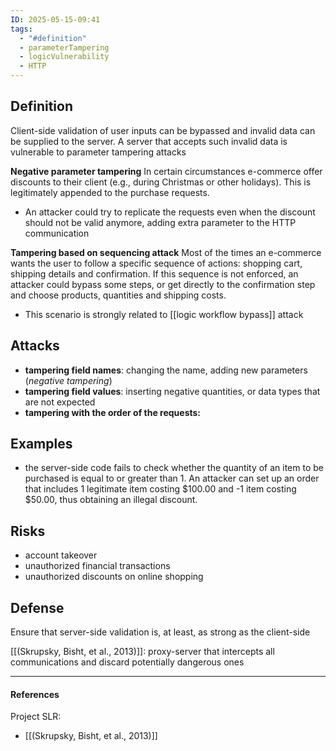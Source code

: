```yaml
---
ID: 2025-05-15-09:41
tags:
  - "#definition"
  - parameterTampering
  - logicVulnerability
  - HTTP
---
```

## Definition

Client-side validation of user inputs can be bypassed and invalid data can be supplied to the server. A server that accepts such invalid data is vulnerable to parameter tampering attacks

**Negative parameter tampering**
In certain circumstances e-commerce offer discounts to their client (e.g., during Christmas or other holidays). This is legitimately appended to the purchase requests.
- An attacker could try to replicate the requests even when the discount should not be valid anymore, adding extra parameter to the HTTP communication

**Tampering based on sequencing attack**
Most of the times an e-commerce wants the user to follow a specific sequence of actions: shopping cart, shipping details and confirmation. If this sequence is not enforced, an attacker could bypass some steps, or get directly to the confirmation step and choose products, quantities and shipping costs.
- This scenario is strongly related to [[logic workflow bypass]] attack

## Attacks

- **tampering field names**: changing the name, adding new parameters (*negative tampering*)
- **tampering field values**: inserting negative quantities, or data types that are not expected
- **tampering with the order of the requests:**

## Examples

- the server-side code fails to check whether the quantity of an item to be purchased is equal to or greater than 1. An attacker can set up an order that includes 1 legitimate item costing $100.00 and -1 item costing $50.00, thus obtaining an illegal discount.

## Risks

- account takeover
- unauthorized financial transactions
- unauthorized discounts on online shopping

## Defense

Ensure that server-side validation is, at least, as strong as the client-side

[[(Skrupsky, Bisht, et al., 2013)]]: proxy-server that intercepts all communications and discard potentially dangerous ones

---
#### References

Project SLR:
- [[(Skrupsky, Bisht, et al., 2013)]]